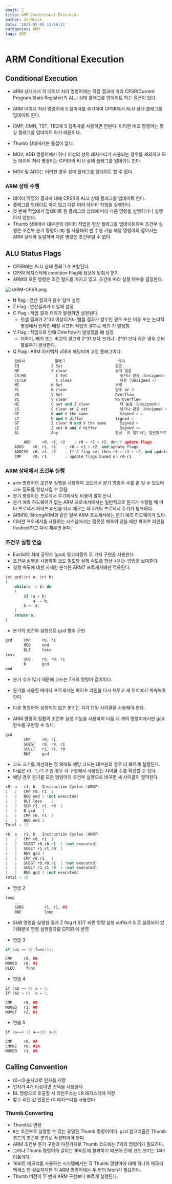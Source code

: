 ```yaml
---
emoji: 🍜
title: ARM Conditional Execution
author: Zer0Luck
date: '2021-02-09 12:10:11'
categories: ARM
tags: ARM
---
```

# ARM Conditional Execution

## Conditional Execution

- ARM 상태에서 각 데이터 처리 명령어에는 작업 결과에 따라 CPSR(Current Program State Register)의 ALU 상태 플래그를 업데이트 하는 옵션이 있다.
- ARM 데이터 처리 명령어에 S 접미사를 추가하여 CPSR에서 ALU 상태 플래그를 업데이트 한다.
- CMP, CMN, TST, TEQ에 S 접미사를 사용하면 안된다. 이러한 비교 명령어는 항상 플래그를 업데이트 하기 때문이다.

- Thumb 상태에서는 옵셥이 없다.
- MOV, ADD 명령어에서 하나 이상의 상위 레지스터가 사용되는 경우를 제외하고 모든 데이터 처리 명령어는 CPSR의 ALU 상태 플래그를 업데이트 한다.
- MOV 및 ADD는 이러한 경우 상태 플래그를 업데이트 할 수 없다.

### ARM 상태 수행

- 데이터 작업의 결과에 대해 CPSR의 ALU 상태 플래그를 업데이트 한다.
- 플래그를 업데이트 하지 않고 다른 여러 데이터 작업을 실행한다.
- 첫 번째 작업에서 업데이트 된 플래그의 상태에 따라 다음 명령을 실행하거나 실행하지 않는다.
- Thumb 상태에서 대부분의 데이터 작업은 항상 플래그를 업데이트하며 조건부 실행은 조건부 분기 명령어 (`B`) 를 사용해야 만 수행 가능 해당 명령어의 접미사는 ARM 상태와 동일하며 다른 명령은 조건부일 수 없다.

## ALU Status Flags

- CPSR에는 ALU 상태 플래그가 포함된다.
- CPSR 레지스터에 condition Flag에 정보에 맞춰서 분기
- ARM의 모든 명령은 조건 필드를 가지고 있고, 조건에 따라 실행 여부를 결정한다.

![./ARM-CPSR.png](./ARM-CPSR.png)

- N flag : 연산 결과가 음수 일때 설정
- Z Flag : 연산결과가 0 일때 설정
- C Flag : 작업 결과 캐리가 발생하면 설정된다.
    - 덧셈 결과가 2^32 이상이거나 뺄셈 결과가 양수인 경우 또는 이동 또는 논리적 명령에서 인라인 배럴 시프터 작업의 결과로 캐기 가 발생함
- V Flag : 작업으로 인해 OVerflow가 발생했을 떄 설정
    - 더하기, 빼기 또는 비교의 결고과 2^31 보다 크거나 -2^31 보다 작은 경우 오버플로우가 발생한다.
- Q Flag : ARM 아키텍처 v5E에 해당되며 고정 플래그이다.

```cpp
	접미사         	플래그              	      의미
    EQ              Z Set                       같은
    NE	            Z clear                     같지 않음
    CS/HS	          C Set                       높거나 같음 (Unsigned> =)
    CC/LO	          C clear                     낮은 (Unsigned <)
    MI	            N Set                       부정
    PL	            N clear                     양수 or 0
    VS	            V Set                       Overflow
    VC	            V clear                     No Overflow
    HI	            C set and Z clear	          더 높음 (Unsigned>)
    LS	            C clear or Z set	          낮거나 같음 (Unsigned <=)
    GE	            N and V the same	          Signed > =
    LT	            N and V differ	            Signed <
    GT	            Z clear N and V the same	  Signed >
    LE	            Z set N and V differ	      Signed <=
    AL	            Any	                        항상. 이 접미사는 일반적으로 생략됨
```

```cpp
		ADD     r0, r1, r2    ; r0 = r1 + r2, don't update flags
    ADDS    r0, r1, r2    ; r0 = r1 + r2, and update flags
    ADDCSS  r0, r1, r2    ; If C flag set then r0 = r1 + r2, and update flags
    CMP     r0, r1        ; update flags based on r0-r1.
```

### ARM 상태에서 조건부 실행

- arm 명령어의 조건부 실행을 사용하여 코드에서 분기 명령어 수를 줄 일 수 있으며 코드 밀도를 향상시킬 수 있음
- 분기 명령어는 프로세서 주기에서도 비용이 많이 든다.
- 분기 예측 하드웨어가 없는 ARM 프로세서에서는 일반적으로 분기가 수행될 때 마다 프로세서 파이프 라인을 다시 채우는 데 3개의 프로세서 주기가 필요하다.
- ARM10, StrongARM과 같은 일부 ARM 프로세서에는 분기 예측 하드웨어가 있다.
- 이러한 프로세서를 사용하는 시스템에서는 잘못된 예측이 있을 때만 파이프 라인을 flushed 하고 다시 채우면 된다.

### 조건부 실행 연습

- Euclid의 최대 공약수 (gcd) 알고리즘의 두 가지 구현을 사용한다.
- 조건부 실행을 사용하여 코드 밀도와 실행 속도를 향상 시키는 방법을 보여준다.
- 실행 속도에 대한 자세한 분석은 ARM7 프로세서에만 적용된다.

```cpp
int gcd(int a, int b)
{
	while(a != b) do
	{
		if (a > b)
			a -= b;
		b =- a;
	}
	return a;
}
```

- 분기의 조건부 실행으로 gcd 함수 구현

```cpp
gcd     CMP     r0, r1
        BEQ     end
        BLT     less
less
        SUB     r0, r0, r1
        B       gcd
end
```

- 분기 수가 많기 때문에 코드는 7개의 명령어 길이이다.
- 분기를 사용할 때마다 프로세서는 파이프 라인을 다시 채우고 새 위치에서 계속해야 한다.
- 다른 명령어와 실행되지 않은 분기는 각각 단일 사이클을 사용해야 한다.

- ARM 명령어 집합의 조건부 실행 기능을 사용하여 다음 네 개의 명령어에서만 gcd 함수를 구현할 수 있다.

```cpp
gcd
        CMP     r0, r1
        SUBGT   r0, r0, r1
        SUBLT   r1, r1, r0
        BNE     gcd
```

- 코드 크기를 개선하는 것 외에도 해당 코드는 대부분의 경우 더 빠르게 실행된다.
- 다음은 r0 : 1, r1: 2 인 경우 각 구현에서 사용된는 사이클 수를 확인할 수 있다.
- 해당 경우 분기를 모든 명령어의 조건부 실행으로 바꾸면 세 사이클이 절약된다.

```cpp
r0: a	r1: b	Instruction	Cycles (ARM7)
1	2	CMP r0, r1	1
1	2	BEQ end	1 (not executed)
1	2	BLT less	3
1	2	SUB r1, r1, r0	1
1	2	B gcd	3
1	1	CMP r0, r1	1
1	1	BEQ end	3
Total = 13

r0: a	r1: b	Instruction	Cycles (ARM7)
1	2	CMP r0, r1	1
1	2	SUBGT r0,r0,r1	1 (not executed)
1	1	SUBLT r1,r1,r0	1
1	1	BNE gcd	3
1	1	CMP r0,r1	1
1	1	SUBGT r0,r0,r1	1 (not executed)
1	1	SUBLT r1,r1,r0	1 (not executed)
1	1	BNE gcd	1 (not executed)
Total = 10
```

- 연습 2

```cpp
loop
	...
	SUBS         r1, r1, #1
	BNE          loop
```

- SUB 명령을 실행한 결과 Z flag가 SET 되면 명령 실행 suffix가 S 로 설정되어 있기떄문에 명령 실행결과를 CPSR 에 반영

- 연습 3

```cpp
if (a1 == 0) func(1);

CMP     r0, #0
MOVEQ   r0, #1
BLEQ     func

```

- 연습 4

```cpp
if (a2 == 0) x = 0;
if (a2 > 0)  x = 1;

CMP     r0, #0
MOVEQ   r1, #0
MOVGT   r2, #1
```

- 연습 5

```cpp
if (a==4 || a==10) x=0;

CMP     r0, #4
CMPNE   r0, #10
MOVEQ   r1, #0
```

## Calling Convention
- r0~r3 순서대로 인자를 저장
- 인자가 4개 이상이면 스택을 사용한다.
- BL 명령으로 호출할 시 리턴주소는 LR 레지스터에 저장
- 함수 리턴 값 반환은 r0 레지스터를 사용한다.


### Thumb Converting

- Thumb로 변환
- `B`는 조건부로 실행할 수 있는 유일한 Thumb 명령어이다. gcd 알고리즘은 Thumb 코드의 조건부 분기로 작성되어야 한다.
- ARM 조건부 분기 구현과 마찬가지로 Thumb 코드에는 7개의 명령어가 필요하다.
- 그러나 Thumb 명령어의 길이는 16비트에 불과하기 때문에 전체 코드 크기는 14바이트이다.
- 16비트 메모리를 사용하는 시스템에서는 각 Thumb 명령어에 대해 하나의 메모리 액세스 만 필요하지만 각 ARM 명령어에는 두 번의 fetch가 필요하다.
- Thumb 버전이 두 번째 ARM 구현보다 빠르게 실행된다.

``` toc
```